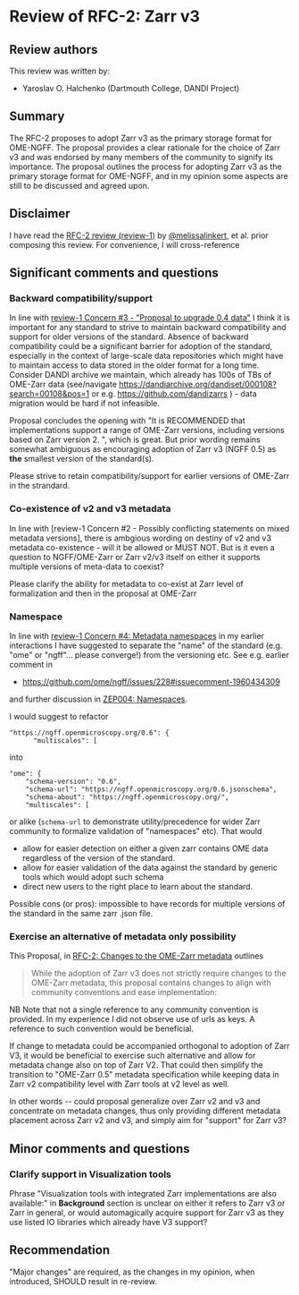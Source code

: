 # Review of RFC-2: Zarr v3

## Review authors
This review was written by:
- Yaroslav O. Halchenko (Dartmouth College, DANDI Project)

## Summary

The RFC-2 proposes to adopt Zarr v3 as the primary storage format for OME-NGFF.
The proposal provides a clear rationale for the choice of Zarr v3 and was endorsed by many members of the community to signify its importance.
The proposal outlines the process for adopting Zarr v3 as the primary storage format for OME-NGFF, and in my opinion some aspects are still to be discussed and agreed upon.

## Disclaimer

I have read the [RFC-2 review (review-1)][review-1] by [@melissalinkert](https://github.com/melissalinkert), et al. prior composing this review.
For convenience, I will cross-reference

## Significant comments and questions

### Backward compatibility/support

In line with [review-1 Concern #3 - "Proposal to upgrade 0.4 data"](https://github.com/ome/ngff/blob/ead2d8e83c94a23d40bfbd693e8b82662704a5fa/rfc/2/review_1.md?plain=1#L37) I think it is important for any standard to strive to maintain backward compatibility and support for older versions of the standard.
Absence of backward compatibility could be a significant barrier for adoption of the standard, especially in the context of large-scale data repositories which might have to maintain access to data stored in the older format for a long time.
Consider DANDI archive we maintain, which already has 100s of TBs of OME-Zarr data (see/navigate https://dandiarchive.org/dandiset/000108?search=00108&pos=1 or e.g.  https://github.com/dandizarrs ) - data migration would be hard if not infeasible.

Proposal concludes the opening with "It is RECOMMENDED that implementations support a range of OME-Zarr versions, including versions based on Zarr version 2.
", which is great.
But prior wording remains somewhat ambiguous as encouraging adoption of Zarr v3 (NGFF 0.5) as **the** smallest version of the standard(s).

Please strive to retain compatibility/support for earlier versions of OME-Zarr in the strandard.

### Co-existence of v2 and v3 metadata

In line with [review-1 Concern #2 - Possibly conflicting statements on mixed metadata versions], there is ambgious wording on destiny of v2 and v3 metadata co-existence - will it be allowed or MUST NOT.
But is it even a question to NGFF/OME-Zarr or Zarr v2/v3 itself on either it supports multiple versions of meta-data to coexist?

Please clarify the ability for metadata to co-exist at Zarr level of formalization and then in the proposal at OME-Zarr

### Namespace

In line with [review-1 Concern #4: Metadata namespaces](https://github.com/ome/ngff/blob/ead2d8e83c94a23d40bfbd693e8b82662704a5fa/rfc/2/review_1.md?plain=1#L49C3-L49C34) in my earlier interactions I have suggested to separate the "name" of the standard (e.g. "ome" or "ngff"... please converge!) from the versioning etc.
See e.g. earlier comment in

- https://github.com/ome/ngff/issues/228#issuecomment-1960434309

and further discussion in [ZEP004: Namespaces](https://github.com/zarr-developers/zarr-specs/pull/262/files#r1540042136).

I would suggest to refactor 

    "https://ngff.openmicroscopy.org/0.6": {
          "multiscales": [

into

    "ome": {
        "schema-version": "0.6",
        "schema-url": "https://ngff.openmicroscopy.org/0.6.jsonschema",
        "schema-about": "https://ngff.openmicroscopy.org/",
        "multiscales": [

or alike (`schema-url` to demonstrate utility/precedence for wider Zarr community to formalize validation of "namespaces" etc).
That would 

- allow for easier detection on either a given zarr contains OME data regardless of the version of the standard. 
- allow for easier validation of the data against the standard by generic tools which would adopt such schema
- direct new users to the right place to learn about the standard.

Possible cons (or pros): impossible to have records for multiple versions of the standard in the same zarr .json file.

### Exercise an alternative of metadata only possibility

This Proposal, in [RFC-2: Changes to the OME-Zarr metadata](https://github.com/ome/ngff/blob/7a48d8afb82de915e01d5e992e534bad80819684/rfc/2/index.md?plain=1#L129C5-L129C37) outlines

> While the adoption of Zarr v3 does not strictly require changes to the OME-Zarr metadata, this proposal contains changes to align with community conventions and ease implementation:

NB Note that not a single reference to any community convention is provided. In my experience I did not observe use of urls as keys. A reference to such convention would be beneficial.

If change to metadata could be accompanied orthogonal to adoption of Zarr V3, it would be beneficial to exercise such alternative and allow for metadata change also on top of Zarr V2.
That could then simplify the transition to "OME-Zarr 0.5" metadata specification while keeping data in Zarr v2 compatibility level with Zarr tools at v2 level as well.

In other words -- could proposal generalize over Zarr v2 and v3 and concentrate on metadata changes, thus only providing different metadata placement across Zarr v2 and v3, and simply aim for "support" for Zarr v3?

## Minor comments and questions

### Clarify support in Visualization tools

Phrase "Visualization tools with integrated Zarr implementations are also available:" in **Background** section is unclear on either it refers to Zarr v3 or Zarr in general, or would automagically acquire support for Zarr v3 as they use listed IO libraries which already have V3 support?



## Recommendation

"Major changes" are required, as the changes in my opinion, when introduced, SHOULD result in re-review.

[review-1]: https://github.com/ome/ngff/blob/ead2d8e83c94a23d40bfbd693e8b82662704a5fa/rfc/2/review_1.md?plain=1
